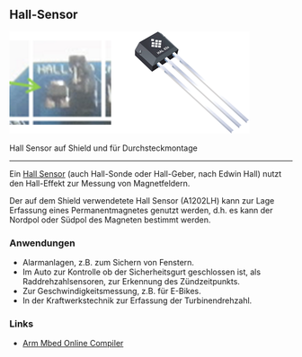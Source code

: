 ## Hall-Sensor 

![](../../images/sensors/HallEffectSensor.png) 

Hall Sensor auf Shield und für Durchsteckmontage

- - - 
Ein [Hall Sensor](http://de.wikipedia.org/wiki/Hall-Sensor) (auch Hall-Sonde oder Hall-Geber, nach Edwin Hall) nutzt den Hall-Effekt zur Messung von Magnetfeldern.

Der auf dem Shield verwendetete Hall Sensor (A1202LH) kann zur Lage Erfassung eines Permanentmagnetes genutzt werden, d.h. es kann der Nordpol oder Südpol des Magneten bestimmt werden.

### Anwendungen

*   Alarmanlagen, z.B. zum Sichern von Fenstern.
*   Im Auto zur Kontrolle ob der Sicherheitsgurt geschlossen ist, als Raddrehzahlsensoren, zur Erkennung des Zündzeitpunkts.
*   Zur Geschwindigkeitsmessung, z.B. für E-Bikes.
*   In der Kraftwerkstechnik zur Erfassung der Turbinendrehzahl.

### Links

*  [Arm Mbed Online Compiler](https://os.mbed.com/compiler/#import:/teams/Disco-L475VG-IOT/code/HallSensor/)
